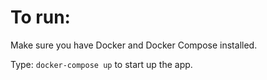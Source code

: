 To run:
=======

Make sure you have Docker and Docker Compose installed.

Type: `docker-compose up` to start up the app.
